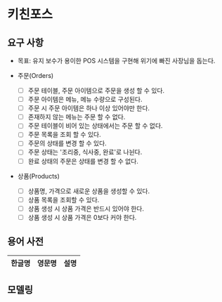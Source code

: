# 키친포스

## 요구 사항
- 목표: 유지 보수가 용이한 POS 시스템을 구현해 위기에 빠진 사장님을 돕는다.

- 주문(Orders)
    - [ ] 주문 테이블, 주문 아이템으로 주문을 생성 할 수 있다.
    - [ ] 주문 아이템은 메뉴, 메뉴 수량으로 구성된다.
    - [ ] 주문 시 주문 아이템은 하나 이상 있어야만 한다.
    - [ ] 존재하지 않는 메뉴는 주문 할 수 없다.
    - [ ] 주문 테이블이 비어 있는 상태에서는 주문 할 수 없다.
    - [ ] 주문 목록을 조회 할 수 있다.
    - [ ] 주문의 상태를 변경 할 수 있다.
    - [ ] 주문 상태는 '조리중, 식사중, 완료'로 나뉜다.
    - [ ] 완료 상태의 주문은 상태를 변경 할 수 없다.
    
- 상품(Products)
    - [ ] 상품명, 가격으로 새로운 상품을 생성할 수 있다.
    - [ ] 상품 목록을 조회할 수 있다.
    - [ ] 상품 생성 시 상품 가격은 반드시 있어야 한다.
    - [ ] 상품 생성 시 상품 가격은 0보다 커야 한다.

## 용어 사전

| 한글명 | 영문명 | 설명 |
| --- | --- | --- |

## 모델링
